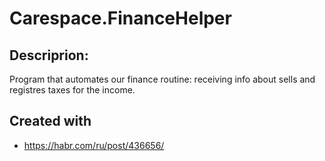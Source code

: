 # Carespace.FinanceHelper
## Descriprion:
Program that automates our finance routine: receiving info about sells and registres taxes for the income.
## Created with
* https://habr.com/ru/post/436656/
